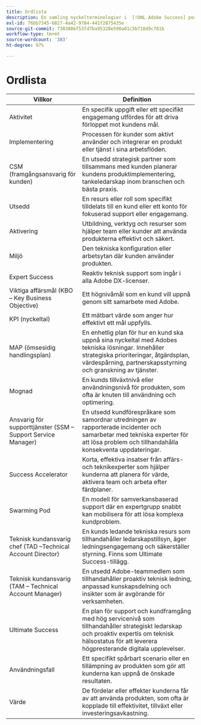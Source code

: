 ```yaml
---
title: Ordlista
description: En samling nyckelterminologier i  [!DNL Adobe Success] portalen och deras definitioner.
exl-id: 76bb7345-6827-4a42-9784-441f2875435e
source-git-commit: 7303086f53fd7ba95328e590a01c5b710d9c781b
workflow-type: tm+mt
source-wordcount: '383'
ht-degree: 97%

---
```


# Ordlista

| Villkor | Definition |
|--------------- |------------ |
| Aktivitet | En specifik uppgift eller ett specifikt engagemang utfördes för att driva förloppet mot kundens mål. |
| Implementering | Processen för kunder som aktivt använder och integrerar en produkt eller tjänst i sina arbetsflöden. |
| CSM (framgångsansvarig för kunden) | En utsedd strategisk partner som tillsammans med kunden planerar kundens produktimplementering, tankeledarskap inom branschen och bästa praxis. |
| Utsedd | En resurs eller roll som specifikt tilldelats till en kund eller ett konto för fokuserad support eller engagemang. |
| Aktivering | Utbildning, verktyg och resurser som hjälper team eller kunder att använda produkterna effektivt och säkert. |
| Miljö | Den tekniska konfiguration eller arbetsytan där kunden använder produkten. |
| Expert Success | Reaktiv teknisk support som ingår i alla Adobe DX-licenser. |
| Viktiga affärsmål (KBO – Key Business Objective) | Ett högnivåmål som en kund vill uppnå genom sitt samarbete med Adobe. |
| KPI (nyckeltal) | Ett mätbart värde som anger hur effektivt ett mål uppfylls. |
| MAP (ömsesidig handlingsplan) | En enhetlig plan för hur en kund ska uppnå sina nyckeltal med Adobes tekniska lösningar. Innehåller strategiska prioriteringar, åtgärdsplan, värdespårning, partnerskapsstyrning och granskning av tjänster. |
| Mognad | En kunds tillväxtnivå eller användningsnivå för produkten, som ofta är knuten till användning och optimering. |
| Ansvarig för supporttjänster (SSM – Support Service Manager) | En utsedd kundförespråkare som samordnar utredningen av rapporterade incidenter och samarbetar med tekniska experter för att lösa problem och tillhandahålla konsekventa uppdateringar. |
| Success Accelerator | Korta, effektiva insatser från affärs- och teknikexperter som hjälper kunderna att planera för värde, aktivera team och arbeta efter färdplaner. |
| Swarming Pod | En modell för samverkansbaserad support där en expertgrupp snabbt kan mobilisera för att lösa komplexa kundproblem. |
| Teknisk kundansvarig chef (TAD –Technical Account Director) | En kunds ledande tekniska resurs som tillhandahåller ledarskapstillsyn, äger ledningsengagemang och säkerställer styrning. Finns som Ultimate Success-tillägg. |
| Teknisk kundansvarig (TAM – Technical Account Manager) | En utsedd Adobe-teammedlem som tillhandahåller proaktiv teknisk ledning, anpassad kunskapsdelning och insikter som är avgörande för verksamheten. |
| Ultimate Success | En plan för support och kundframgång med hög servicenivå som tillhandahåller strategiskt ledarskap och proaktiv expertis om teknisk hälsostatus för att leverera högpresterande digitala upplevelser. |
| Användningsfall | Ett specifikt spårbart scenario eller en tillämpning av produkten som gör att kunderna kan uppnå de önskade resultaten. |
| Värde | De fördelar eller effekter kunderna får av att använda produkten, som ofta är kopplade till effektivitet, tillväxt eller investeringsavkastning. |
